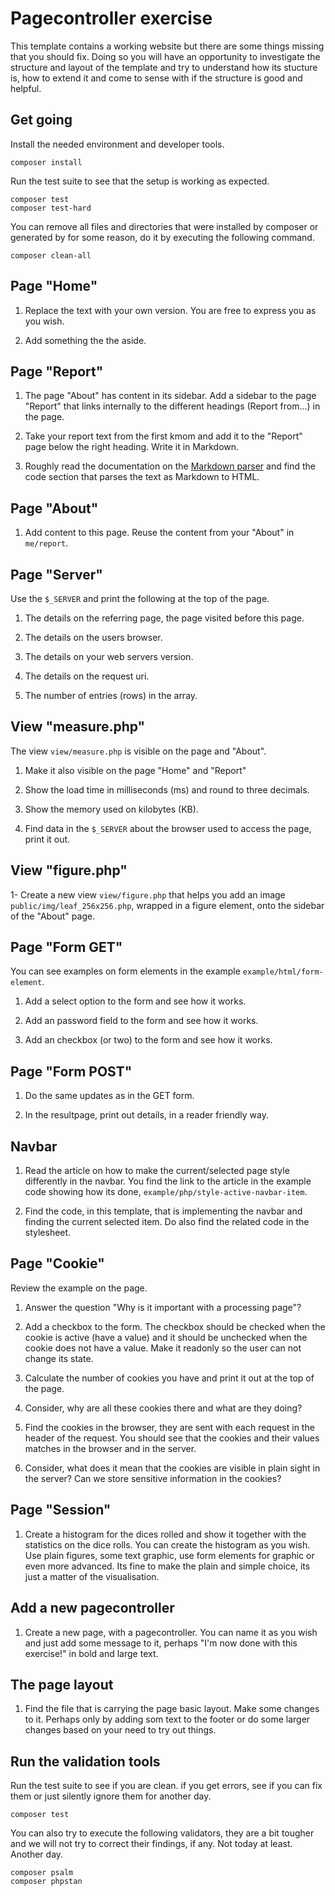Pagecontroller exercise
============================

This template contains a working website but there are some things missing that you should fix. Doing so you will have an opportunity to investigate the structure and layout of the template and try to understand how its stucture is, how to extend it and come to sense with if the structure is good and helpful.



Get going
----------------------------

Install the needed environment and developer tools.

```
composer install
```

Run the test suite to see that the setup is working as expected.

```
composer test
composer test-hard
```

You can remove all files and directories that were installed by composer or generated by for some reason, do it by executing the following command.

```
composer clean-all
```


<!--
Debug bar {#debugbar}
-----------------------

PHP Debug Bar är ett verktyg som kan underlätta när man utvecklir sidor och försöker komma igång och förstå hur PHP fungerar.

Om du har composer installerat så kan du installera PHP Debug bar med det.

```text
# Gå till katalogen där du jobbar
composer require maximebf/debugbar
```
-->



Page "Home"
----------------------------

1. Replace the text with your own version. You are free to express you as you wish.

1. Add something the the aside.



Page "Report"
----------------------------

1. The page "About" has content in its sidebar. Add a sidebar to the page "Report" that links internally to the different headings (Report from...) in the page.

1. Take your report text from the first kmom and add it to the "Report" page below the right heading. Write it in Markdown.

1. Roughly read the documentation on the [Markdown parser](https://github.com/erusev/parsedown) and find the code section that parses the text as Markdown to HTML.



Page "About"
----------------------------

1. Add content to this page. Reuse the content from your "About" in `me/report`.



Page "Server"
----------------------------

Use the `$_SERVER` and print the following at the top of the page.

1. The details on the referring page, the page visited before this page.

1. The details on the users browser.

1. The details on your web servers version.

1. The details on the request uri.

1. The number of entries (rows) in the array.



View "measure.php"
----------------------------

The view `view/measure.php` is visible on the page and "About".

1. Make it also visible on the page "Home" and "Report"

1. Show the load time in milliseconds (ms) and round to three decimals.

1. Show the memory used on kilobytes (KB).

1. Find data in the `$_SERVER` about the browser used to access the page, print it out.



View "figure.php"
----------------------------

1- Create a new view `view/figure.php` that helps you add an image `public/img/leaf_256x256.php`, wrapped in a figure element, onto the sidebar of the "About" page.



Page "Form GET"
----------------------------

You can see examples on form elements in the example `example/html/form-element`.

1. Add a select option to the form and see how it works.

1. Add an password field to the form and see how it works.

1. Add an checkbox (or two) to the form and see how it works.



Page "Form POST"
----------------------------

1. Do the same updates as in the GET form.

1. In the resultpage, print out details, in a reader friendly way.



Navbar
----------------------------

1. Read the article on how to make the current/selected page style differently in the navbar. You find the link to the article in the example code showing how its done, `example/php/style-active-navbar-item`.

1. Find the code, in this template, that is implementing the navbar and finding the current selected item. Do also find the related code in the stylesheet.



Page "Cookie"
----------------------------

Review the example on the page.

1. Answer the question "Why is it important with a processing page"?

1. Add a checkbox to the form. The checkbox should be checked when the cookie is active (have a value) and it should be unchecked when the cookie does not have a value. Make it readonly so the user can not change its state.

1. Calculate the number of cookies you have and print it out at the top of the page.

1. Consider, why are all these cookies there and what are they doing?

1. Find the cookies in the browser, they are sent with each request in the header of the request. You should see that the cookies and their values matches in the browser and in the server.

1. Consider, what does it mean that the cookies are visible in plain sight in the server? Can we store sensitive information in the cookies?



Page "Session"
----------------------------

1. Create a histogram for the dices rolled and show it together with the statistics on the dice rolls. You can create the histogram as you wish. Use plain figures, some text graphic, use form elements for graphic or even more advanced. Its fine to make the plain and simple choice, its just a matter of the visualisation.



Add a new pagecontroller
----------------------------

1. Create a new page, with a pagecontroller. You can name it as you wish and just add some message to it, perhaps "I'm now done with this exercise!" in bold and large text.



The page layout
----------------------------

1. Find the file that is carrying the page basic layout. Make some changes to it. Perhaps only by adding som text to the footer or do some larger changes based on your need to try out things.



Run the validation tools
----------------------------

Run the test suite to see if you are clean. if you get errors, see if you can fix them or just silently ignore them for another day.

```
composer test
```

You can also try to execute the following validators, they are a bit tougher and we will not try to correct their findings, if any. Not today at least. Another day.

```
composer psalm
composer phpstan
```
